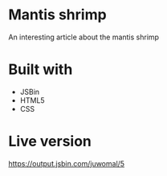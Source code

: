 # Mantis shrimp

An interesting article about the mantis shrimp

# Built with

- JSBin
- HTML5
- CSS

# Live version

https://output.jsbin.com/juwomal/5